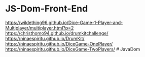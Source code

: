 # JS-Dom-Front-End

https://wildething96.github.io/Dice-Game-1-Player-and-Multiplayer/multiplayer.html?p=2
https://christhomo94.github.io/drumkitchallenge/
https://ninaespiritu.github.io/DrumKit/
https://ninaespiritu.github.io/DiceGame-OnePlayer/
https://ninaespiritu.github.io/DiceGame-TwoPlayers/
#   J a v a D o m  
 